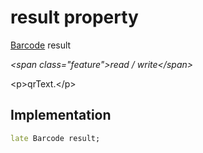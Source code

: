 


# result property







[Barcode](https:pub.dev/documentation/qr_code_scanner/1.0.1/qr_code_scanner/Barcode-class.html) result
  
_\<span class="feature"\>read / write\</span\>_



\<p\>qrText.\</p\>



## Implementation

```dart
late Barcode result;
```







